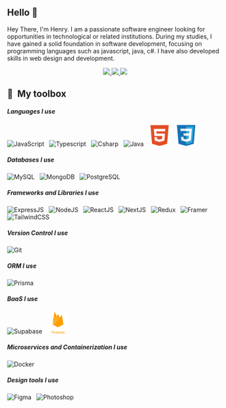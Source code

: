 
## Hello 👋

Hey There, I'm Henry. I am a passionate software engineer looking for opportunities in technological or related institutions. During my studies, I have gained a solid foundation in software development, focusing on programming languages ​​such as javascript, java, c#. I have also developed skills in web design and development.


<div align="center">
<a href="https://www.facebook.com/henry.cv.9" ><img src="https://img.shields.io/facebook/follow/henry.cv.9.svg?style=social" /> </a>
  <a href="https://twitter.com/HenryCV12" ><img src="https://img.shields.io/twitter/follow/HenryCV12.svg?style=social" /> </a>
<a href="https://twitter.com/HenryCV12" ><img src="https://img.shields.io/twitter/follow/HenryCV12.svg?style=social" /> </a>
<br>
</div>

## 🧰 &nbsp;My toolbox

##### Languages I use
<img  src="https://i.imgur.com/khdhXJK.png" alt="JavaScript" height="50"/> &nbsp;
<img  src="https://i.imgur.com/9Vnd6xs.png" alt="Typescript" height="50" /> &nbsp;
<img  src="https://i.imgur.com/iHF8MSt.png" alt="Csharp" height="50"/> &nbsp; 
<img  src="https://i.imgur.com/SKmmnsQ.png" alt="Java"  height="50"/> &nbsp;
<img  src="https://raw.githubusercontent.com/devicons/devicon/1119b9f84c0290e0f0b38982099a2bd027a48bf1/icons/html5/html5-plain.svg" alt="HTML5" width="50" height="50"/> &nbsp;
<img  src="https://raw.githubusercontent.com/devicons/devicon/1119b9f84c0290e0f0b38982099a2bd027a48bf1/icons/css3/css3-original.svg" alt="CSS3" width="50" height="50"/>

##### Databases I use
<img  src="https://i.imgur.com/wlXVCzm.png" alt="MySQL" height="50" /> &nbsp; 
<img  src="https://i.imgur.com/eowbCQB.png" alt="MongoDB" height="50" /> &nbsp;
<img  src="https://i.imgur.com/ua16jTN.png" alt="PostgreSQL" height="50"/> &nbsp; 

##### Frameworks and Libraries I use
<img  src="https://i.imgur.com/u3e6ZJ2.png" alt="ExpressJS" height="50"/> &nbsp;
<img  src="https://i.imgur.com/GlO9Tip.png" alt="NodeJS"  height="50"/> &nbsp;
<img  src="https://i.imgur.com/ri9vVM7.png" alt="ReactJS"  height="50"/> &nbsp;
<img  src="https://i.imgur.com/fXOI0Fx.png" alt="NextJS" height="50" /> &nbsp; 
<img  src="https://i.imgur.com/f8uwcF1.png" alt="Redux"  height="50"/> &nbsp;
<img  src="https://i.imgur.com/syyzlC6.png" alt="Framer" height="50"/> &nbsp; 
<img  src="https://i.imgur.com/0Ymogzp.png" alt="TailwindCSS" height="50" /> &nbsp;

##### Version Control I use
<img  src="https://i.imgur.com/Wy6KyLE.png" alt="Git" height="50"/> &nbsp;

##### ORM I use
<img  src="https://i.imgur.com/2NsV0fc.png" alt="Prisma"  height="50"/> &nbsp;

##### BaaS I use
<img  src="https://i.imgur.com/OUjMIwz.png" alt="Supabase" height="50" /> &nbsp;
<img src="https://raw.githubusercontent.com/devicons/devicon/1119b9f84c0290e0f0b38982099a2bd027a48bf1/icons/firebase/firebase-plain-wordmark.svg" alt="Firebase" width="50" height="50"/> &nbsp;

##### Microservices and Containerization I use
<img  src="https://i.imgur.com/tWWUlo4.png" alt="Docker" height="50" /> &nbsp; 

##### Design tools I use
<img  src="https://i.imgur.com/XK8u86F.png" alt="Figma" height="50" /> &nbsp; 
<img  src="https://i.imgur.com/Dp8uKVs.png" alt="Photoshop" height="50"/> &nbsp;

&nbsp;
